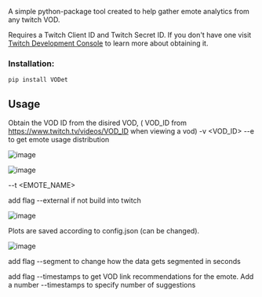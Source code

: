 A simple python-package tool created to help gather emote analytics from any twitch VOD.

Requires a Twitch Client ID and Twitch Secret ID. 
If you don't have one visit [Twitch Development Console](https://dev.twitch.tv/console/apps) to learn more about obtaining it.

### Installation: 
```console
pip install VODet
```

## Usage
Obtain the VOD ID from the disired VOD, ( VOD_ID from https://www.twitch.tv/videos/VOD_ID when viewing a vod)
-v <VOD_ID>
--e to get emote usage distribution

![image](https://user-images.githubusercontent.com/35205235/117105731-a4dd0500-ad4c-11eb-865e-1cd59c5389e6.png)

![image](https://user-images.githubusercontent.com/35205235/117105939-00a78e00-ad4d-11eb-9343-1093b188aac4.png)

--t <EMOTE_NAME> 

add flag --external if not build into twitch

![image](https://user-images.githubusercontent.com/35205235/117105806-c5a55a80-ad4c-11eb-9d92-25b0a4442238.png)

Plots are saved according to config.json (can be changed).

![image](https://user-images.githubusercontent.com/35205235/117105868-e5d51980-ad4c-11eb-8334-bc23849e28fe.png)

add flag --segment <SEGMENTS> to change how the data gets segmented in seconds
 
add flag --timestamps to get VOD link recommendations for the emote. Add a number --timestamps <TIMESTAMPS> to specify number of suggestions
